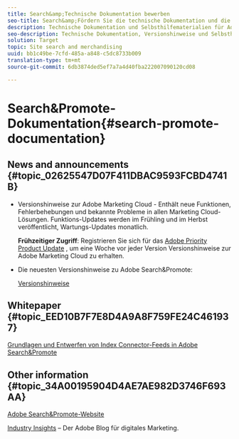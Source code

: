```yaml
---
title: Search&amp;Technische Dokumentation bewerben
seo-title: Search&amp;Fördern Sie die technische Dokumentation und die Selbsthilfe.
description: Technische Dokumentation und Selbsthilfematerialien für Adobe Search&amp;Promote
seo-description: Technische Dokumentation, Versionshinweise und Selbsthilfe-Materialien für Adobe Search&amp;Promote
solution: Target
topic: Site search and merchandising
uuid: bb1c49be-7cfd-485a-a848-c5dc8733b009
translation-type: tm+mt
source-git-commit: 6db3874ded5ef7a7a4d40fba222007090120cd08

---
```



# Search&amp;Promote-Dokumentation{#search-promote-documentation}

## News and announcements {#topic_02625547D07F411DBAC9593FCBD4741B}

* Versionshinweise zur Adobe Marketing Cloud - Enthält neue Funktionen, Fehlerbehebungen und bekannte Probleme in allen Marketing Cloud-Lösungen. Funktions-Updates werden im Frühling und im Herbst veröffentlicht, Wartungs-Updates monatlich.

   **Frühzeitiger Zugriff**: Registrieren Sie sich für das [Adobe Priority Product Update](https://campaign.adobe.com/webApp/adbePriorityProductSubscribe) , um eine Woche vor jeder Version Versionshinweise zur Adobe Marketing Cloud zu erhalten.

* Die neuesten Versionshinweise zu Adobe Search&amp;Promote:

   [Versionshinweise](/help/c-searchpromote-release-notes/c-rn-02-13-18-version-1811.md)

## Whitepaper {#topic_EED10B7F7E8D4A9A8F759FE24C461937}

[Grundlagen und Entwerfen von Index Connector-Feeds in Adobe Search&amp;Promote](https://marketing.adobe.com/resources/help/en_US/snp/index_connector_feeds.pdf)

## Other information {#topic_34A00195904D4AE7AE982D3746F693AA}

[Adobe Search&amp;Promote-Website](https://www.adobe.com/solutions/testing-targeting/search-driven-merchandising.html)

[Industry Insights](https://blogs.adobe.com/digitalmarketing/) – Der Adobe Blog für digitales Marketing.
